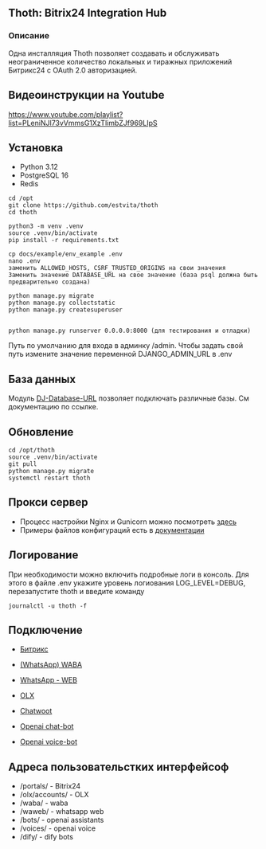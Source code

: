 ## Thoth: Bitrix24 Integration Hub 

### Описание

Одна инсталляция Thoth позволяет создавать и обслуживать неограниченное количество локальных и тиражных приложений Битрикс24 с OAuth 2.0 авторизацией.

## Видеоинструкции на Youtube

https://www.youtube.com/playlist?list=PLeniNJl73vVmmsG1XzTlimbZJf969LIpS


## Установка 

+ Python 3.12
+ PostgreSQL 16
+ Redis

```
cd /opt
git clone https://github.com/estvita/thoth
cd thoth

python3 -m venv .venv
source .venv/bin/activate
pip install -r requirements.txt

cp docs/example/env_example .env 
nano .env
заменить ALLOWED_HOSTS, CSRF_TRUSTED_ORIGINS на свои значения
Заменить значение DATABASE_URL на свое значение (база psql должна быть предварительно создана)

python manage.py migrate
python manage.py collectstatic
python manage.py createsuperuser


python manage.py runserver 0.0.0.0:8000 (для тестирования и отладки)

```
Путь по умолчанию для входа в админку /admin. Чтобы задать свой путь измените значение переменной DJANGO_ADMIN_URL в .env

## База данных 
Модуль [DJ-Database-URL](https://github.com/jazzband/dj-database-url?tab=readme-ov-file#url-schema) позволяет подключать различные базы. См документацию по ссылке.

## Обновление
```
cd /opt/thoth
source .venv/bin/activate
git pull
python manage.py migrate
systemctl restart thoth
```

## Прокси сервер 
+ Процесс настройки Nginx и Gunicorn можно посмотреть [здесь](https://www.digitalocean.com/community/tutorials/how-to-set-up-django-with-postgres-nginx-and-gunicorn-on-ubuntu)
+ Примеры файлов конфигураций есть в [документации](docs/example)

## Логирование 
При необходимости можно включить подробные логи в консоль. Для этого в файле .env укажите уровень логиования LOG_LEVEL=DEBUG, перезапустите thoth и введите команду 

```
journalctl -u thoth -f
```

## Подключение 

+ [Битрикс](docs/bitrix.ru.md)
+ [(WhatsApp) WABA](docs/waba.md)
+ [WhatsApp - WEB](docs/waweb.md)
+ [OLX](docs/olx.md)

+ [Chatwoot](docs/chatwoot.md)

+ [Openai chat-bot](docs/openai_bot.md)
+ [Openai voice-bot](docs/openai_voice.md)


## Адреса пользовательстких интерфейсоф
+ /portals/ - Bitrix24
+ /olx/accounts/ - OLX
+ /waba/ - waba
+ /waweb/ - whatsapp web
+ /bots/ - openai assistants
+ /voices/ - openai voice
+ /dify/ - dify bots
